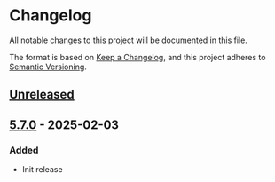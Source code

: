 # Changelog
All notable changes to this project will be documented in this file.

The format is based on [Keep a Changelog](https://keepachangelog.com/en/1.0.0/),
and this project adheres to [Semantic Versioning](https://semver.org/spec/v2.0.0.html).

## [Unreleased]

## [5.7.0] - 2025-02-03
### Added
- Init release

[Unreleased]: https://github.com/subquery/subql-starknet/compare/common-starknet/5.7.0...HEAD
[5.7.0]: https://github.com/subquery/subql-starknet/releases/tag/common-starknet/5.7.0
